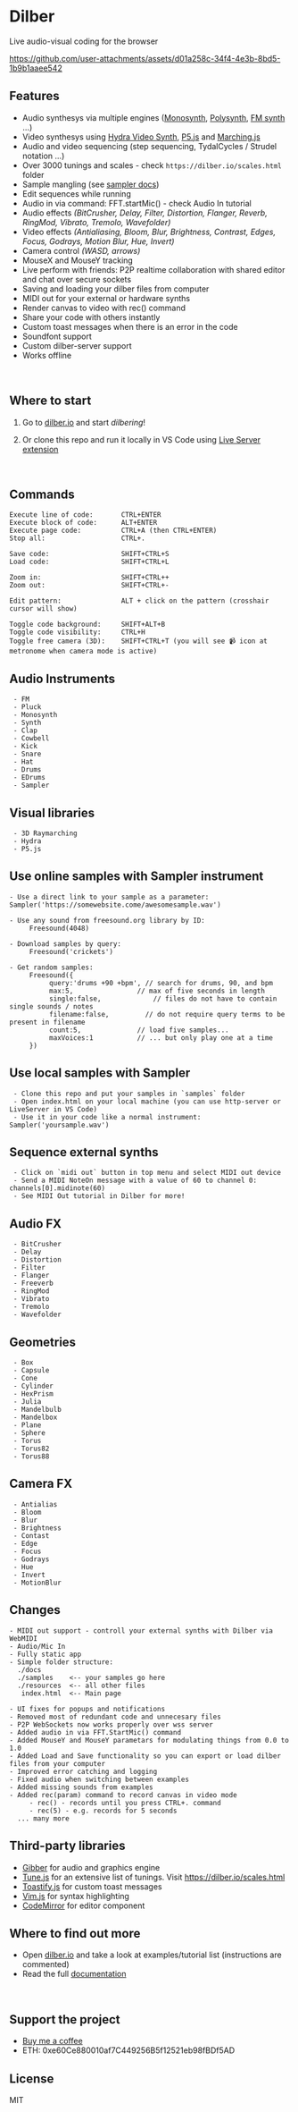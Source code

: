 # Dilber 
Live audio-visual coding for the browser



https://github.com/user-attachments/assets/d01a258c-34f4-4e3b-8bd5-1b9b1aaee542



## Features
- Audio synthesys via multiple engines ([Monosynth](https://dilber.io/docs/index.html#instruments-monosynth), [Polysynth](https://dilber.io/docs/index.html#instruments-synth), [FM synth](https://dilber.io/docs/index.html#instruments-fm) ...)
- Video synthesys using [Hydra Video Synth](https://hydra.ojack.xyz/), [P5.js](https://p5js.org/) and [Marching.js](https://github.com/charlieroberts/marching)
- Audio and video sequencing (step sequencing, TydalCycles / Strudel notation ...)
- Over 3000 tunings and scales - check `https://dilber.io/scales.html` folder
- Sample mangling (see [sampler docs](https://dilber.io/docs/index.html#instruments-sampler))
- Edit sequences while running
- Audio in via command: FFT.startMic() - check Audio In tutorial
- Audio effects <i>(BitCrusher, Delay, Filter, Distortion, Flanger, Reverb, RingMod, Vibrato, Tremolo, Wavefolder)</i>
- Video effects <i>(Antialiasing, Bloom, Blur, Brightness, Contrast, Edges, Focus, Godrays, Motion Blur, Hue, Invert)</i>
- Camera control <i>(WASD, arrows)</i>
- MouseX and MouseY tracking
- Live perform with friends: P2P realtime collaboration with shared editor and chat over secure sockets
- Saving and loading your dilber files from computer
- MIDI out for your external or hardware synths
- Render canvas to video with rec() command
- Share your code with others instantly
- Custom toast messages when there is an error in the code
- Soundfont support
- Custom dilber-server support
- Works offline


<br>

## Where to start

1. Go to [dilber.io](https://dilber.io) and start <i>dilbering</i>!

2. Or clone this repo and run it locally in VS Code using [Live Server extension](https://marketplace.visualstudio.com/items?itemName=ritwickdey.LiveServer)

<br>

## Commands
```
Execute line of code:       CTRL+ENTER
Execute block of code:      ALT+ENTER
Execute page code:          CTRL+A (then CTRL+ENTER)
Stop all:                   CTRL+.
   
Save code:                  SHIFT+CTRL+S
Load code:                  SHIFT+CTRL+L
   
Zoom in:                    SHIFT+CTRL++
Zoom out:                   SHIFT+CTRL+-
   
Edit pattern:               ALT + click on the pattern (crosshair cursor will show)
   
Toggle code background:     SHIFT+ALT+B
Toggle code visibility:     CTRL+H
Toggle free camera (3D):    SHIFT+CTRL+T (you will see 📹 icon at metronome when camera mode is active)
```
## Audio Instruments
     - FM
     - Pluck
     - Monosynth
     - Synth
     - Clap
     - Cowbell
     - Kick
     - Snare
     - Hat
     - Drums
     - EDrums
     - Sampler

## Visual libraries
     - 3D Raymarching
     - Hydra
     - P5.js

## Use online samples with Sampler instrument
```
- Use a direct link to your sample as a parameter: Sampler('https://somewebsite.come/awesomesample.wav')

- Use any sound from freesound.org library by ID: 
     Freesound(4048)

- Download samples by query: 
     Freesound('crickets')

- Get random samples:
     Freesound({ 
          query:'drums +90 +bpm', // search for drums, 90, and bpm
          max:5, 			    // max of five seconds in length
          single:false, 		    // files do not have to contain single sounds / notes
          filename:false,         // do not require query terms to be present in filename
          count:5,			    // load five samples...
          maxVoices:1		    // ... but only play one at a time
     })
```

## Use local samples with Sampler
```
 - Clone this repo and put your samples in `samples` folder
 - Open index.html on your local machine (you can use http-server or LiveServer in VS Code)
 - Use it in your code like a normal instrument: Sampler('yoursample.wav')
```

## Sequence external synths
```
 - Click on `midi out` button in top menu and select MIDI out device 
 - Send a MIDI NoteOn message with a value of 60 to channel 0: channels[0].midinote(60)
 - See MIDI Out tutorial in Dilber for more!
```

## Audio FX
     - BitCrusher
     - Delay
     - Distortion
     - Filter
     - Flanger
     - Freeverb
     - RingMod
     - Vibrato
     - Tremolo
     - Wavefolder

## Geometries
     - Box
     - Capsule
     - Cone
     - Cylinder
     - HexPrism
     - Julia
     - Mandelbulb
     - Mandelbox
     - Plane
     - Sphere
     - Torus
     - Torus82
     - Torus88

## Camera FX
     - Antialias
     - Bloom
     - Blur
     - Brightness
     - Contast
     - Edge
     - Focus
     - Godrays
     - Hue
     - Invert
     - MotionBlur

## Changes
```
- MIDI out support - controll your external synths with Dilber via WebMIDI
- Audio/Mic In
- Fully static app
- Simple folder structure:
  ./docs
  ./samples    <-- your samples go here
  ./resources  <-- all other files
   index.html  <-- Main page

- UI fixes for popups and notifications
- Removed most of redundant code and unnecesary files
- P2P WebSockets now works properly over wss server
- Added audio in via FFT.StartMic() command
- Added MouseY and MouseY parametars for modulating things from 0.0 to 1.0
- Added Load and Save functionality so you can export or load dilber files from your computer
- Improved error catching and logging
- Fixed audio when switching between examples
- Added missing sounds from examples
- Added rec(param) command to record canvas in video mode
     - rec() - records until you press CTRL+. command
     - rec(5) - e.g. records for 5 seconds
  ... many more
```

## Third-party libraries
 - [Gibber](https://github.com/gibber-cc/gibber) for audio and graphics engine
 - [Tune.js](https://github.com/abbernie/tune) for an extensive list of tunings. Visit https://dilber.io/scales.html
 - [Toastify.js](https://github.com/apvarun/toastify-js) for custom toast messages
 - [Vim.js](https://github.com/yuezk/vim-js) for syntax highlighting 
 - [CodeMirror](https://github.com/codemirror/dev/) for editor component

## Where to find out more
- Open [dilber.io](https://dilber.io) and take a look at examples/tutorial list (instructions are commented)
- Read the full [documentation](https://dilber.io/docs/index.html)

<br>

## Support the project
- [Buy me a coffee](https://buymeacoffee.com/omodaka9375)
- ETH: 0xe60Ce880010af7C449256B5f12521eb98fBDf5AD

## License
MIT

